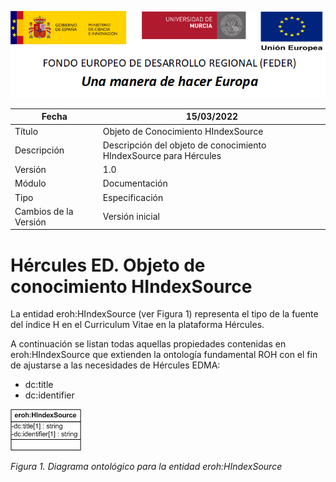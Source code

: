 ![](../../Docs/media/CabeceraDocumentosMD.png)

| Fecha         | 15/03/2022                                                   |
| ------------- | ------------------------------------------------------------ |
|Título|Objeto de Conocimiento HIndexSource| 
|Descripción|Descripción del objeto de conocimiento HIndexSource para Hércules|
|Versión|1.0|
|Módulo|Documentación|
|Tipo|Especificación|
|Cambios de la Versión|Versión inicial|

# Hércules ED. Objeto de conocimiento HIndexSource

La entidad eroh:HIndexSource (ver Figura 1) representa el tipo de la fuente del índice H en el Curriculum Vitae en la plataforma Hércules. 

A continuación se listan todas aquellas propiedades contenidas en eroh:HIndexSource que extienden la ontología fundamental ROH con el fin de ajustarse a las necesidades de Hércules EDMA:

- dc:title
- dc:identifier

![](../../Docs/media/ObjetosDeConocimiento/HIndexSource.png)

*Figura 1. Diagrama ontológico para la entidad eroh:HIndexSource*
